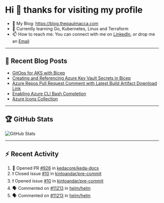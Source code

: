 # Hi 👋 thanks for visiting my profile

- 💬 My Blog: <https://blog.thepaulmacca.com>
- 🌱 Currently learning Go, Kubernetes, Linux and Terraform
- 📫 How to reach me: You can connect with me on [LinkedIn](https://www.linkedin.com/in/thepaulmacca/), or drop me an [Email](mailto:pm@thepaulmacca.com)

---

## :blue_book: Recent Blog Posts
<!-- BLOG-POST-LIST:START -->
- [GitOps for AKS with Bicep](https://blog.thepaulmacca.com/gitops-for-aks-with-bicep/)
- [Creating and Referencing Azure Key Vault Secrets in Bicep](https://blog.thepaulmacca.com/creating-and-referencing-azure-key-vault-secrets-in-bicep/)
- [Azure Repos Pull Request Comment with Latest Build Artifact Download Link](https://blog.thepaulmacca.com/azure-repos-pull-request-comment-with-latest-build-artifact-download-link/)
- [Enabling Azure CLI Bash Completion](https://blog.thepaulmacca.com/enabling-azure-cli-bash-completion/)
- [Azure Icons Collection](https://blog.thepaulmacca.com/azure-icons-collection/)
<!-- BLOG-POST-LIST:END -->

---

## :trophy: GitHub Stats

![GitHub Stats](https://github-readme-stats.vercel.app/api?username=thepaulmacca&count_private=true&show_icons=true&theme=dark)

---

## :zap: Recent Activity

<!--START_SECTION:activity-->
1. 💪 Opened PR [#926](https://github.com/kedacore/keda-docs/pull/926) in [kedacore/keda-docs](https://github.com/kedacore/keda-docs)
2. ❗️ Closed issue [#10](https://github.com/kintoandar/pre-commit/issues/10) in [kintoandar/pre-commit](https://github.com/kintoandar/pre-commit)
3. ❗️ Opened issue [#10](https://github.com/kintoandar/pre-commit/issues/10) in [kintoandar/pre-commit](https://github.com/kintoandar/pre-commit)
4. 🗣 Commented on [#11213](https://github.com/helm/helm/issues/11213) in [helm/helm](https://github.com/helm/helm)
5. 🗣 Commented on [#11213](https://github.com/helm/helm/issues/11213) in [helm/helm](https://github.com/helm/helm)
<!--END_SECTION:activity-->
